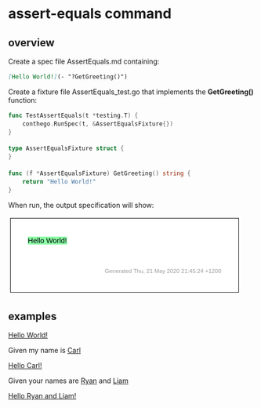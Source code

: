 # assert-equals command


## overview
Create a spec file AssertEquals.md containing:

```markdown
[Hello World!](- "?GetGreeting()")
```


Create a fixture file AssertEquals_test.go that implements the **GetGreeting()** function:

```go
func TestAssertEquals(t *testing.T) {
    conthego.RunSpec(t, &AssertEqualsFixture{})
}

type AssertEqualsFixture struct {
}

func (f *AssertEqualsFixture) GetGreeting() string {
    return "Hello World!"
}
```

When run, the output specification will show:

![output](./images/AssertEquals.png)

## examples

[Hello World!](- "?GetGreeting()")

Given my name is [Carl](- "name")

[Hello Carl!](- "?GetPersonalisedGreeting(name)")

Given your names are [Ryan](- "ryan") and [Liam](- "liam")

[Hello Ryan and Liam!](- "?GetMultipleGreeting(ryan, liam)")